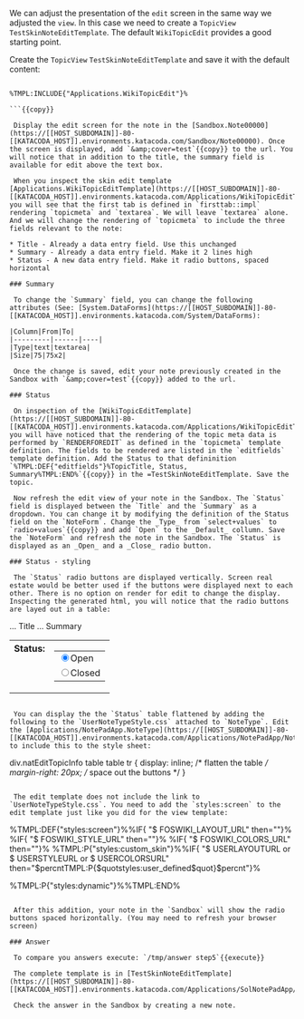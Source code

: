  We can adjust the presentation of the `edit` screen in the same way we adjusted the `view`. In this case we need to create a `TopicView` `TestSkinNoteEditTemplate`. The default `WikiTopicEdit` provides a good starting point.

 Create the `TopicView` `TestSkinNoteEditTemplate` and save it with the default content:
```

%TMPL:INCLUDE{"Applications.WikiTopicEdit"}%

```{{copy}}

 Display the edit screen for the note in the [Sandbox.Note00000](https://[[HOST_SUBDOMAIN]]-80-[[KATACODA_HOST]].environments.katacoda.com/Sandbox/Note00000). Once the screen is displayed, add `&amp;cover=test`{{copy}} to the url. You will notice that in addition to the title, the summary field is available for edit above the text box.

 When you inspect the skin edit template [Applications.WikiTopicEditTemplate](https://[[HOST_SUBDOMAIN]]-80-[[KATACODA_HOST]].environments.katacoda.com/Applications/WikiTopicEditTemplate) you will see that the first tab is defined in `firsttab::impl` rendering `topicmeta` and `textarea`. We will leave `textarea` alone. And we will change the rendering of `topicmeta` to include the three fields relevant to the note:

* Title - Already a data entry field. Use this unchanged
* Summary - Already a data entry field. Make it 2 lines high
* Status - A new data entry field. Make it radio buttons, spaced horizontal

### Summary	

 To change the `Summary` field, you can change the following attributes (See: [System.DataForms](https://[[HOST_SUBDOMAIN]]-80-[[KATACODA_HOST]].environments.katacoda.com/System/DataForms):

|Column|From|To|
|---------|------|----|
|Type|text|textarea|
|Size|75|75x2|

 Once the change is saved, edit your note previously created in the Sandbox with `&amp;cover=test`{{copy}} added to the url.

### Status	

 On inspection of the [WikiTopicEditTemplate](https://[[HOST_SUBDOMAIN]]-80-[[KATACODA_HOST]].environments.katacoda.com/Applications/WikiTopicEditTemplate) you will have noticed that the rendering of the topic meta data is performed by `RENDERFOREDIT` as defined in the `topicmeta` template definition. The fields to be rendered are listed in the `editfields` template definition. Add the Status to that defininition `%TMPL:DEF{"editfields"}%TopicTitle, Status, Summary%TMPL:END%`{{copy}} in the =TestSkinNoteEditTemplate. Save the topic.

 Now refresh the edit view of your note in the Sandbox. The `Status` field is displayed between the `Title` and the `Summary` as a dropdown. You can change it by modifying the definition of the Status field on the `NoteForm`. Change the _Type_ from `select+values` to `radio+values`{{copy}} and add `Open` to the _Default_ collumn. Save the `NoteForm` and refresh the note in the Sandbox. The `Status` is displayed as an _Open_ and a _Close_ radio button.

### Status - styling	

 The `Status` radio buttons are displayed vertically. Screen real estate would be better used if the buttons were displayed next to each other. There is no option on render for edit to change the display. Inspecting the generated html, you will notice that the radio buttons are layed out in a table:
```

  <div class='natEditTopicInfo'>
    <table class='foswikiLayoutTable jqTooltip'>
... Title
      <tr title='indicator'>
        <th valign='top'>Status:</th>
        <td valign='top'>
          <table>
            <tr>
              <td><label><input type="radio" name="Status" value=
              "Open" checked="checked" class="foswikiRadioButton"
              title="Open">Open</label></td>
            </tr>
            <tr>
              <td><label><input type="radio" name="Status" value=
              "Closed" class="foswikiRadioButton" title=
              "Closed">Closed</label></td>
            </tr>
          </table>
        </td>
      </tr>
... Summary
    </table>
  </div>

```

 You can display the the `Status` table flattened by adding the following to the `UserNoteTypeStyle.css` attached to `NoteType`. Edit the [Applications/NotePadApp.NoteType](https://[[HOST_SUBDOMAIN]]-80-[[KATACODA_HOST]].environments.katacoda.com/Applications/NotePadApp/NoteType) to include this to the style sheet:
```

div.natEditTopicInfo table table tr {
  display: inline;     /* flatten the table */
  margin-right: 20px;  /* space out the buttons */
}

```{{copy}}

 The edit template does not include the link to `UserNoteTypeStyle.css`. You need to add the `styles:screen` to the edit template just like you did for the view template:
```

%TMPL:DEF{"styles:screen"}%%IF{ "$ FOSWIKI_LAYOUT_URL" then="<link rel='stylesheet' href='%FOSWIKI_LAYOUT_URL%' media='all' type='text/css' />"}%
%IF{ "$ FOSWIKI_STYLE_URL"  then="<link rel='stylesheet' href='%FOSWIKI_STYLE_URL%' media='all' type='text/css' />"}%
%IF{ "$ FOSWIKI_COLORS_URL" then="<link rel='stylesheet' href='%FOSWIKI_COLORS_URL%' media='all' type='text/css' />"}%
%TMPL:P{"styles:custom_skin"}%%IF{ "$ USERLAYOUTURL or $ USERSTYLEURL or $ USERCOLORSURL" then="$percntTMPL:P{$quotstyles:user_defined$quot}$percnt"}%
<link rel='stylesheet' href='%PUBURLPATH%/Applications/NotePadApp/NoteType/UserNoteTypeStyle.css' media='all' type='text/css' />
%TMPL:P{"styles:dynamic"}%%TMPL:END%

```{{copy}}

 After this addition, your note in the `Sandbox` will show the radio buttons spaced horizontally. (You may need to refresh your browser screen)

### Answer	

 To compare you answers execute: `/tmp/answer step5`{{execute}}

 The complete template is in [TestSkinNoteEditTemplate](https://[[HOST_SUBDOMAIN]]-80-[[KATACODA_HOST]].environments.katacoda.com/Applications/SolNotePadApp/TestSkinNoteEditTemplate).

 Check the answer in the Sandbox by creating a new note.

